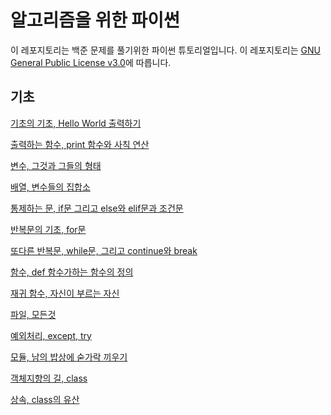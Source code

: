 # 알고리즘을 위한 파이썬

이 레포지토리는 백준 문제를 풀기위한 파이썬 튜토리얼입니다. 이 레포지토리는 [GNU General Public License v3.0](https://www.gnu.org/licenses/gpl-3.0.html)에 따릅니다.

## 기초
[기초의 기초, Hello World 출력하기]()

[출력하는 함수, print 함수와 사칙 연산]()

[변수, 그것과 그들의 형태]()

[배열, 변수들의 집합소]()

[통제하는 문, if문 그리고 else와 elif문과 조건문]()

[반복문의 기초, for문]()

[또다른 반복문, while문, 그리고 continue와 break]()

[함수, def 함수가하는 함수의 정의]()

[재귀 함수, 자신이 부르는 자신]()

[파일, 모든것]()

[예외처리, except, try]()

[모듈, 남의 밥상에 숟가락 끼우기]()

[객체지향의 길, class]()

[상속, class의 유산]()
